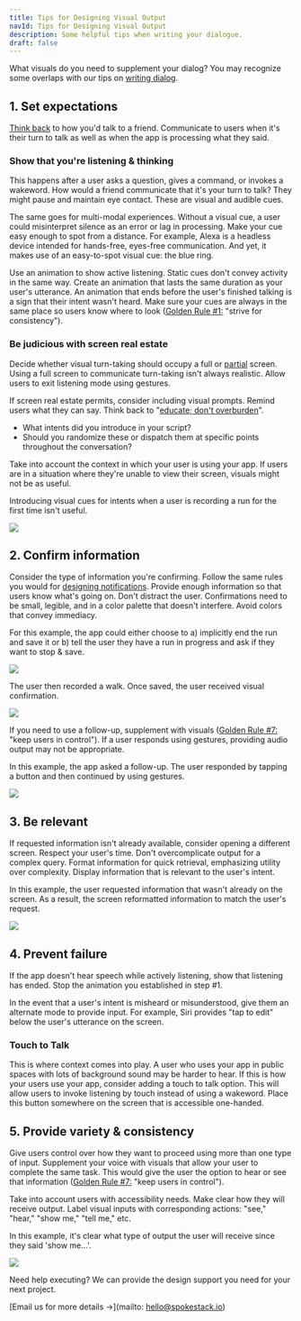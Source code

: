 ```yaml
---
title: Tips for Designing Visual Output
navId: Tips for Designing Visual Output
description: Some helpful tips when writing your dialogue.
draft: false
---
```


What visuals do you need to supplement your dialog? You may recognize some overlaps with our tips on [writing dialog](/docs/Design/tips-for-writing-dialog).

## 1. Set expectations

[Think back](/docs/Design/tips-for-writing-dialog) to how you'd talk to a friend. Communicate to users when it's their turn to talk as well as when the app is processing what they said.

### Show that you're listening & thinking

This happens after a user asks a question, gives a command, or invokes a wakeword. How would a friend communicate that it's your turn to talk? They might pause and maintain eye contact. These are visual and audible cues.

The same goes for multi-modal experiences. Without a visual cue, a user could misinterpret silence as an error or lag in processing. Make your cue easy enough to spot from a distance. For example, Alexa is a headless device intended for hands-free, eyes-free communication. And yet, it makes use of an easy-to-spot visual cue: the blue ring.

Use an animation to show active listening. Static cues don't convey activity in the same way. Create an animation that lasts the same duration as your user's utterance. An animation that ends before the user's finished talking is a sign that their intent wasn't heard. Make sure your cues are always in the same place so users know where to look ([Golden Rule #1:](https://www.cs.umd.edu/users/ben/goldenrules.html) "strive for consistency").

### Be judicious with screen real estate

Decide whether visual turn-taking should occupy a full or [partial](https://uxdesign.cc/redesigning-siri-and-adding-multitasking-features-to-ios-70c2f1a1569b) screen. Using a full screen to communicate turn-taking isn't always realistic. Allow users to exit listening mode using gestures.

If screen real estate permits, consider including visual prompts. Remind users what they can say. Think back to "[educate; don't overburden](/docs/Design/tips-for-writing-dialog)".

- What intents did you introduce in your script?
- Should you randomize these or dispatch them at specific points throughout the conversation?

Take into account the context in which your user is using your app. If users are in a situation where they're unable to view their screen, visuals might not be as useful.

Introducing visual cues for intents when a user is recording a run for the first time isn't useful.

![](https://paper-attachments.dropbox.com/s_BF5D22BAD9421AD3845A926151A97CA26F837572D6DA91B630753CEABD822986_1581541107663_MyRunBuddy+-+Start+a+run.png)

## 2. Confirm information

Consider the type of information you're confirming. Follow the same rules you would for [designing notifications](https://www.nngroup.com/articles/push-notification/). Provide enough information so that users know what's going on. Don't distract the user. Confirmations need to be small, legible, and in a color palette that doesn't interfere. Avoid colors that convey immediacy.

For this example, the app could either choose to a) implicitly end the run and save it or b) tell the user they have a run in progress and ask if they want to stop & save.

![](https://paper-attachments.dropbox.com/s_BF5D22BAD9421AD3845A926151A97CA26F837572D6DA91B630753CEABD822986_1581631804482_MyRunBuddy+-+Saving.png)

The user then recorded a walk. Once saved, the user received visual confirmation.

![](https://paper-attachments.dropbox.com/s_BF5D22BAD9421AD3845A926151A97CA26F837572D6DA91B630753CEABD822986_1581543029296_MyRunBuddy+-+Record+walk.png)

If you need to use a follow-up, supplement with visuals ([Golden Rule #7:](https://www.cs.umd.edu/users/ben/goldenrules.html) "keep users in control"). If a user responds using gestures, providing audio output may not be appropriate.

In this example, the app asked a follow-up. The user responded by tapping a button and then continued by using gestures.

![](https://paper-attachments.dropbox.com/s_BF5D22BAD9421AD3845A926151A97CA26F837572D6DA91B630753CEABD822986_1581631877473_MyRunBuddy+-+Stop+a+run.png)

## 3. Be relevant

If requested information isn't already available, consider opening a different screen. Respect your user's time. Don't overcomplicate output for a complex query. Format information for quick retrieval, emphasizing utility over complexity. Display information that is relevant to the user's intent.

In this example, the user requested information that wasn't already on the screen. As a result, the screen reformatted information to match the user's request.

![](https://paper-attachments.dropbox.com/s_BF5D22BAD9421AD3845A926151A97CA26F837572D6DA91B630753CEABD822986_1581631941998_MyRunBuddy+-+Distance.png)

## 4. Prevent failure

If the app doesn't hear speech while actively listening, show that listening has ended. Stop the animation you established in step #1.

In the event that a user's intent is misheard or misunderstood, give them an alternate mode to provide input. For example, Siri provides "tap to edit" below the user's utterance on the screen.

### Touch to Talk

This is where context comes into play. A user who uses your app in public spaces with lots of background sound may be harder to hear. If this is how your users use your app, consider adding a touch to talk option. This will allow users to invoke listening by touch instead of using a wakeword. Place this button somewhere on the screen that is accessible one-handed.

## 5. Provide variety & consistency

Give users control over how they want to proceed using more than one type of input. Supplement your voice with visuals that allow your user to complete the same task. This would give the user the option to hear or see that information ([Golden Rule #7:](https://www.cs.umd.edu/users/ben/goldenrules.html) "keep users in control").

Take into account users with accessibility needs. Make clear how they will receive output. Label visual inputs with corresponding actions: "see," "hear," "show me," "tell me," etc.

In this example, it's clear what type of output the user will receive since they said 'show me…'.

![](https://paper-attachments.dropbox.com/s_BF5D22BAD9421AD3845A926151A97CA26F837572D6DA91B630753CEABD822986_1581541264633_MyRunBuddy+-+Show+me.png)

Need help executing? We can provide the design support you need for your next project.

[Email us for more details →](mailto: hello@spokestack.io)
